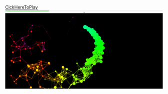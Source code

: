 [CickHereToPlay](https://webdevsolid.github.io/Random-bubbles/)
![Mouse bubbles](/png/Mouse-bubbles.png)
